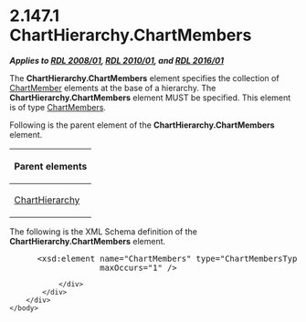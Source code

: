 <html dir="LTR" xmlns:mshelp="http://msdn.microsoft.com/mshelp" xmlns:ddue="http://ddue.schemas.microsoft.com/authoring/2003/5" xmlns:xlink="http://www.w3.org/1999/xlink" xmlns:tool="http://www.microsoft.com/tooltip">
    <head>
        <meta http-equiv="Content-Type" content="text/html; CHARSET=utf-8"></meta>
        <meta name="save" content="history"></meta>
        <title>2.147.1 ChartHierarchy.ChartMembers</title>
        <xml>
            <mshelp:toctitle title="2.147.1 ChartHierarchy.ChartMembers"></mshelp:toctitle>
            <mshelp:rltitle title="[MS-RDL]: ChartHierarchy.ChartMembers"></mshelp:rltitle>
            <mshelp:keyword index="A" term="fc54c85f-f1d3-4b75-a9e0-937bdd084948"></mshelp:keyword>
            <mshelp:attr name="DCSext.ContentType" value="open specification"></mshelp:attr>
            <mshelp:attr name="AssetID" value="fc54c85f-f1d3-4b75-a9e0-937bdd084948"></mshelp:attr>
            <mshelp:attr name="TopicType" value="kbRef"></mshelp:attr>
            <mshelp:attr name="DCSext.Title" value="[MS-RDL]: ChartHierarchy.ChartMembers" />
        </xml>
    </head>
    <body>
        <div id="header">
            <h1 class="heading">2.147.1 ChartHierarchy.ChartMembers</h1>
        </div>
        <div id="mainSection">
            <div id="mainBody">
                <div id="allHistory" class="saveHistory"></div>
                <div id="sectionSection0" class="section" name="collapseableSection">
                    

<p><b><i>Applies to </i></b><a href="1e855f94-4617-47e4-b89e-0856c6cb420f.html"><b><i>RDL 2008/01</i></b></a><b><i>,
</i></b><a href="3428e690-a348-4ec7-8a6a-8efb42d2cdee.html"><b><i>RDL 2010/01</i></b></a><b><i>,
and </i></b><a href="52ce3983-2bfc-4e72-9359-42aaf5fe4509.html"><b><i>RDL 2016/01</i></b></a></p>

<p>The <b>ChartHierarchy.ChartMembers</b> element specifies the
collection of <a href="cf9582d0-a552-465d-9268-f97d5d7050e0.html">ChartMember</a>
elements at the base of a hierarchy. The <b>ChartHierarchy.ChartMembers</b>
element MUST be specified. This element is of type <a href="4df60f6b-e8a8-43e2-a631-265b6beccf71.html">ChartMembers</a>.</p>

<p>Following is the parent element of the <b>ChartHierarchy.ChartMembers</b>
element.</p>

<table>
 <thead>
  <tr>
   <th>
   <p>Parent elements</p>
   </th>
  </tr>
 </thead>
 <tr>
  <td>
  <p><a href="03ed70f6-1c3d-4563-b788-6b4816f819e7.html">ChartHierarchy</a></p>
  </td>
 </tr>
</table>

<p>The following is the XML Schema definition of the <b>ChartHierarchy.ChartMembers</b>
element.</p>

<dl>
<dd>
<div><pre> &lt;xsd:element name=&quot;ChartMembers&quot; type=&quot;ChartMembersType&quot; minOccurs=&quot;1&quot; 
              maxOccurs=&quot;1&quot; /&gt;
</pre></div>
</dd></dl>


                </div>
            </div>
        </div>
    </body>
</html>